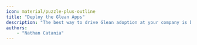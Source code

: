 ```yaml
---
icon: material/puzzle-plus-outline
title: "Deploy the Glean Apps"
description: "The best way to drive Glean adoption at your company is by deploying the browser extension and apps to their corporate devices."
authors:
    - "Nathan Catania"
---
```


